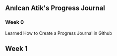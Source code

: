 ## Anılcan Atik's Progress Journal



### Week 0

Learned How to Create a Progress Journal in Github



## Week 1

